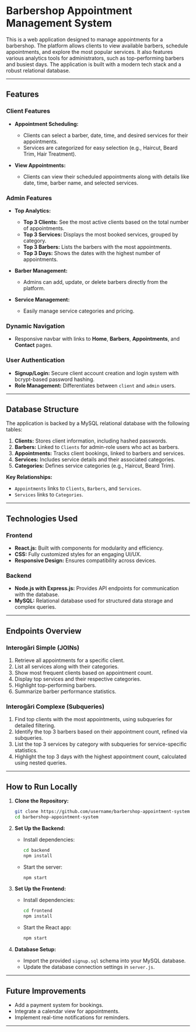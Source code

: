 # **Barbershop Appointment Management System**

This is a web application designed to manage appointments for a barbershop. The platform allows clients to view available barbers, schedule appointments, and explore the most popular services. It also features various analytics tools for administrators, such as top-performing barbers and busiest days. The application is built with a modern tech stack and a robust relational database.

---

## **Features**

### **Client Features**
- **Appointment Scheduling:**
  - Clients can select a barber, date, time, and desired services for their appointments.
  - Services are categorized for easy selection (e.g., Haircut, Beard Trim, Hair Treatment).
  
- **View Appointments:**
  - Clients can view their scheduled appointments along with details like date, time, barber name, and selected services.

### **Admin Features**
- **Top Analytics:**
  - **Top 3 Clients:** See the most active clients based on the total number of appointments.
  - **Top 3 Services:** Displays the most booked services, grouped by category.
  - **Top 3 Barbers:** Lists the barbers with the most appointments.
  - **Top 3 Days:** Shows the dates with the highest number of appointments.

- **Barber Management:**
  - Admins can add, update, or delete barbers directly from the platform.

- **Service Management:**
  - Easily manage service categories and pricing.

### **Dynamic Navigation**
- Responsive navbar with links to **Home**, **Barbers**, **Appointments**, and **Contact** pages.

### **User Authentication**
- **Signup/Login:** Secure client account creation and login system with bcrypt-based password hashing.
- **Role Management:** Differentiates between `client` and `admin` users.

---

## **Database Structure**
The application is backed by a MySQL relational database with the following tables:
1. **Clients:** Stores client information, including hashed passwords.
2. **Barbers:** Linked to `Clients` for admin-role users who act as barbers.
3. **Appointments:** Tracks client bookings, linked to barbers and services.
4. **Services:** Includes service details and their associated categories.
5. **Categories:** Defines service categories (e.g., Haircut, Beard Trim).

**Key Relationships:**
- `Appointments` links to `Clients`, `Barbers`, and `Services`.
- `Services` links to `Categories`.

---

## **Technologies Used**
### **Frontend**
- **React.js:** Built with components for modularity and efficiency.
- **CSS:** Fully customized styles for an engaging UI/UX.
- **Responsive Design:** Ensures compatibility across devices.

### **Backend**
- **Node.js with Express.js:** Provides API endpoints for communication with the database.
- **MySQL:** Relational database used for structured data storage and complex queries.

---

## **Endpoints Overview**
### **Interogări Simple (JOINs)**
1. Retrieve all appointments for a specific client.
2. List all services along with their categories.
3. Show most frequent clients based on appointment count.
4. Display top services and their respective categories.
5. Highlight top-performing barbers.
6. Summarize barber performance statistics.

### **Interogări Complexe (Subqueries)**
1. Find top clients with the most appointments, using subqueries for detailed filtering.
2. Identify the top 3 barbers based on their appointment count, refined via subqueries.
3. List the top 3 services by category with subqueries for service-specific statistics.
4. Highlight the top 3 days with the highest appointment count, calculated using nested queries.

---

## **How to Run Locally**
1. **Clone the Repository:**
   ```bash
   git clone https://github.com/username/barbershop-appointment-system.git
   cd barbershop-appointment-system
   ```

2. **Set Up the Backend:**
   - Install dependencies:
     ```bash
     cd backend
     npm install
     ```
   - Start the server:
     ```bash
     npm start
     ```

3. **Set Up the Frontend:**
   - Install dependencies:
     ```bash
     cd frontend
     npm install
     ```
   - Start the React app:
     ```bash
     npm start
     ```

4. **Database Setup:**
   - Import the provided `signup.sql` schema into your MySQL database.
   - Update the database connection settings in `server.js`.

---

## **Future Improvements**
- Add a payment system for bookings.
- Integrate a calendar view for appointments.
- Implement real-time notifications for reminders.

---
